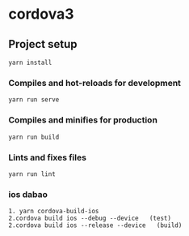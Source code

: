 # cordova3

## Project setup
```
yarn install
```

### Compiles and hot-reloads for development
```
yarn run serve
```

### Compiles and minifies for production
```
yarn run build
```

### Lints and fixes files
```
yarn run lint
```
### ios  dabao
```
1. yarn cordova-build-ios
2.cordova build ios --debug --device   (test)
2.cordova build ios --release --device   (build)
```